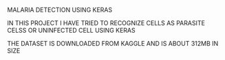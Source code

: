 MALARIA DETECTION USING KERAS

IN THIS PROJECT I HAVE TRIED TO RECOGNIZE CELLS AS PARASITE CELSS OR UNINFECTED CELL USING KERAS

THE DATASET IS DOWNLOADED FROM KAGGLE AND IS ABOUT 312MB IN SIZE	

